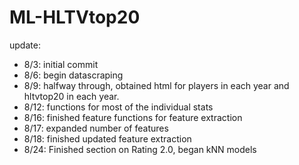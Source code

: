 # ML-HLTVtop20
update:
- 8/3: initial commit
- 8/6: begin datascraping
- 8/9: halfway through, obtained html for players in each year and hltvtop20 in each year.
- 8/12: functions for most of the individual stats
- 8/16: finished feature functions for feature extraction
- 8/17: expanded number of features
- 8/18: finished updated feature extraction
- 8/24: Finished section on Rating 2.0, began kNN models

